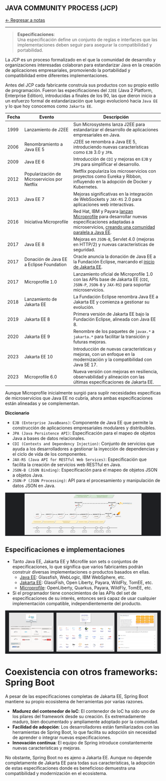 ## JAVA COMMUNITY PROCESS (JCP)

[← Regresar a notas](../../README.md) <br>

---

> **Especificaciones**: <br>
> Una especificación define un conjunto de reglas e interfaces que las implementaciones deben seguir para asegurar la compatibilidad y portabilidad.

La JCP es un proceso formalizado en el que la comunidad de desarrollo y organizaciones interesadas colaboran para 
estandarizar Java en la creación de aplicaciones empresariales, promoviendo la portabilidad y compatibilidad entre 
diferentes implementaciones.

Antes del JCP cada fabricante construía sus productos con su propio estilo de programación. Fueron las especificaciones
del `J2EE` (Java 2 Platform, Enterprise Edition), introducidas a finales de los 90, las que dieron inicio a un esfuerzo
formal de estandarización que luego evolucionó hacia `Java EE` y lo que hoy conocemos como `Jakarta EE`.

| Fecha | Evento                                       | Descripción                                                                                                                                                            |   
|-------|----------------------------------------------|------------------------------------------------------------------------------------------------------------------------------------------------------------------------|
| 1999  | Lanzamiento de J2EE                          | Sun Microsystems lanza J2EE para estandarizar el desarrollo de aplicaciones empresariales en Java.                                                                     |
| 2006  | Renombramiento a Java EE 5                   | J2EE se renombra a Java EE 5, introduciendo nuevas características como `EJB` 3.0 y `JPA`.                                                                             |
| 2009  | Java EE 6                                    | Introducción de `CDI` y mejoras en `EJB` y `JPA` para simplificar el desarrollo.                                                                                       |
| 2012  | Popularización de Microservicios por Netflix | Netflix populariza los microservicios con proyectos como Eureka y Ribbon, influyendo en la adopción de Docker y Kubernetes.                                            |
| 2013  | Java EE 7                                    | Mejoras significativas en la integración de WebSockets y `JAX-RS` 2.0 para aplicaciones web interactivas.                                                              |
| 2016  | Iniciativa Microprofile                      | Red Hat, IBM y Payara <u>lanzan Microprofile</u> para desarrollar nuevas especificaciones adaptadas a microservicios, <u>creando una comunidad paralela a Java EE</u>. |
| 2017  | Java EE 8                                    | Mejoras en `JSON-B`, Servlet 4.0 (mejoras en HTTP/2) y nuevas características de seguridad.                                                                            |
| 2017  | Donación de Java EE a Eclipse Foundation     | Oracle anuncia la donación de Java EE a la Fundación Eclipse, marcando el <u>inicio de Jakarta EE</u>.                                                                 |
| 2017  | Microprofile 1.0                             | Lanzamiento oficial de Microprofile 1.0 con las APIs base de Jakarta EE (`CDI`, `JSON-P`, `JSON-B` y `JAX-RS`) para soportar microservicios.                           |
| 2018  | Lanzamiento de Jakarta EE                    | La Fundación Eclipse renombra Java EE a Jakarta EE y comienza a gestionar su evolución.                                                                                |
| 2019  | Jakarta EE 8                                 | Primera versión de Jakarta EE bajo la Fundación Eclipse, alineada con Java EE 8.                                                                                       |
| 2020  | Jakarta EE 9                                 | Renombre de los paquetes de `javax.*` a `jakarta.*` para facilitar la transición y futuras mejoras.                                                                    |
| 2023  | Jakarta EE 10                                | Introducción de nuevas características y mejoras, con un enfoque en la modernización y la compatibilidad con Java SE 17.                                               |
| 2023  | Microprofile 6.0                             | Nueva versión con mejoras en resiliencia, observabilidad y alineación con las últimas especificaciones de Jakarta EE.                                                  |

Aunque Microprofile inicialmente surgió para suplir necesidades específicas de microservicios que Java EE no cubría, ahora ambas especificaciones están alineadas y se complementan.

**Diccionario**
- `EJB (Enterprise JavaBeans)`: Componente de Java EE que permite la construcción de aplicaciones empresariales modulares y distribuibles.
- `JPA (Java Persistence API)`: Especificación para el mapeo de objetos Java a bases de datos relacionales.
- `CDI (Contexts and Dependency Injection)`: Conjunto de servicios que ayuda a los desarrolladores a gestionar la inyección de dependencias y el ciclo de vida de los componentes.
- `JAX-RS (Java API for RESTful Web Services)`: Especificación que facilita la creación de servicios web RESTful en Java.
- `JSON-B (JSON Binding)`: Especificación para el mapeo de objetos JSON a objetos Java.
- `JSON-P (JSON Processing)`: API para el procesamiento y manipulación de datos JSON en Java.

![Jakarta EE & Microprofile](./resources/jakartaee-microprofile.png)

## Especificaciones e implementaciones
- Tanto Java EE, Jakarta EE y Microfile son sets o conjuntos de especificaciones, lo que significa que varios fabricantes podrán construir diversas implementaciones o productos basados en ellas.
  - [Java EE](https://www.oracle.com/pe/java/technologies/java-ee-glance.html): Glassfish, WebLogic, IBM WebSphere, etc.
  - [Jakarta EE](https://jakarta.ee/specifications): GlassFish, Open Liberty, Payara, WildFly, TomEE, etc.
  - [Microprofile](https://microprofile.io/): OpenLiberty, Quarkus, Payara, WildFly, TomEE, etc.
- Si el programador tiene conocimientos de las APIs del set de especificaciones de su interés, entonces será capaz de usar cualquier implementación compatible, independientemente del producto.

![Implementaciones](./resources/specifications-impl.png)

# Coexistencia con otros frameworks: Spring Boot
A pesar de las especificaciones completas de Jakarta EE, Spring Boot mantiene su propio ecosistema de herramientas por varias razones.

- **Madurez del contenedor de IoC**: El contenedor de IoC ha sido uno de los pilares del framework desde su creación. Es extremadamente maduro, bien documentado y ampliamente adoptado por la comunidad.
- **Facilidad de adopción**: Los desarrolladores están familiarizados con las herramientas de Spring Boot, lo que facilita su adopción sin necesidad de aprender o integrar nuevas especificaciones.
- **Innovación continua**: El equipo de Spring introduce constantemente nuevas características y mejoras.

No obstante, Spring Boot no es ajeno a Jakarta EE. Aunque no depende completamente de Jakarta EE para todas sus características,
la adopción de estas especificaciones donde es beneficioso demuestra una compatibilidad y modernización en el ecosistema.